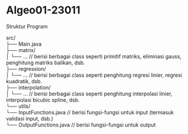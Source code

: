 # Algeo01-23011

Struktur Program

src/ \
├── Main.java \
├── matrix/ \
│   └── ... // berisi berbagai class seperti primitif matriks, eliminasi gauss, penghitung matriks balikan, dsb. \
├── regression/ \
│   └── ... // berisi berbagai class seperti penghitung regresi linier, regresi kuadratik, dsb. \
├── interpolation/ \
│   └── ... // berisi berbagai class seperti penghitung interpolasi linier, interpolasi bicubic spline, dsb. \
└── utils/ \
    └── InputFunctions.java // berisi fungsi-fungsi untuk input (termasuk validasi input, dsb.) \
    └── OutputFunctions.java // berisi fungsi-fungsi untuk output
